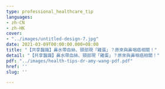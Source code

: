 ```yaml
---
type: professional_healthcare_tip
languages:
- zh-CN
- zh-HK
cover:
- "../images/untitled-design-7.jpg"
date: 2021-03-09T00:00:00.000+08:00
title: "【共享醫識】鼻水帶血絲、頸部現「雞蛋」？原來與鼻咽癌相關！"
detail: "【共享醫識】鼻水帶血絲、頸部現「雞蛋」？原來與鼻咽癌相關！"
pdf: "../images/health-tips-dr-amy-wang-pdf.pdf"
href: ''
slug: ''

---
```

